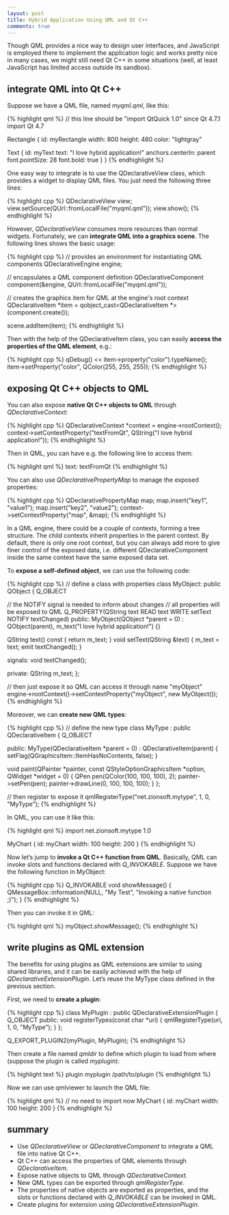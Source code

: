 ```yaml
---
layout: post
title: Hybrid Application Using QML and Qt C++
comments: true
---
```


Though QML provides a nice way to design user interfaces, and JavaScript is employed there to implement the application logic and works pretty nice in many cases, we might still need Qt C++ in some situations (well, at least JavaScript has limited access outside its sandbox).

## integrate QML into Qt C++

Suppose we have a QML file, named *myqml.qml*, like this:

{% highlight qml %}
// this line should be "import QtQuick 1.0" since Qt 4.7.1
import Qt 4.7
 
Rectangle {
  id: myRectangle
  width: 800
  height: 480
  color: "lightgray"
 
  Text {
    id: myText
    text: "I love hybrid application!"
    anchors.centerIn: parent
    font.pointSize: 28
    font.bold: true
  }
}
{% endhighlight %}

One easy way to integrate is to use the QDeclarativeView class, which provides a widget to display QML files. You just need the following three lines:

{% highlight cpp %}
QDeclarativeView view;
view.setSource(QUrl::fromLocalFile("myqml.qml"));
view.show();
{% endhighlight %}

However, *QDeclarativeView* consumes more resources than normal widgets. Fortunately, we can **integrate QML into a graphics scene**. The following lines shows the basic usage:

{% highlight cpp %}
// provides an environment for instantiating QML components
QDeclarativeEngine engine;
 
// encapsulates a QML component definition
QDeclarativeComponent component(&engine, QUrl::fromLocalFile("myqml.qml"));
 
// creates the graphics item for QML at the engine's root context
QDeclarativeItem *item = qobject_cast<QDeclarativeItem *>(component.create());
 
scene.addItem(item);
{% endhighlight %}

Then with the help of the QDeclarativeItem class, you can easily **access the properties of the QML element**, e.g.:

{% highlight cpp %}
qDebug() << item->property("color").typeName();
item->setProperty("color", QColor(255, 255, 255));
{% endhighlight %}

## exposing Qt C++ objects to QML

You can also expose **native Qt C++ objects to QML** through *QDeclarativeContext*:

{% highlight cpp %}
QDeclarativeContext *context = engine->rootContext();
context->setContextProperty("textFromQt", QString("I love hybrid application!"));
{% endhighlight %}

Then in QML, you can have e.g. the following line to access them:

{% highlight qml %}
text: textFromQt
{% endhighlight %}

You can also use *QDeclarativePropertyMap* to manage the exposed properties:

{% highlight cpp %}
QDeclarativePropertyMap map;
map.insert("key1", "value1");
map.insert("key2", "value2");
context->setContextProperty("map", &map);
{% endhighlight %}

In a QML engine, there could be a couple of contexts, forming a tree structure. The child contexts inherit properties in the parent context. By default, there is only one root context, but you can always add more to give finer control of the exposed data, i.e. different QDeclarativeComponent inside the same context have the same exposed data set.

To **expose a self-defined object**, we can use the following code:

{% highlight cpp %}
// define a class with properties
class MyObject: public QObject
{
  Q_OBJECT
 
  // the NOTIFY signal is needed to inform about changes
  // all properties will be exposed to QML
  Q_PROPERTY(QString text READ text WRITE setText NOTIFY textChanged)
public:
  MyObject(QObject *parent = 0) : QObject(parent), m_text("I love hybrid application!") {}
 
  QString text() const { return m_text; }
  void setText(QString &text)
  {
    m_text = text;
    emit textChanged();
  }
 
signals:
  void textChanged();
 
private:
  QString m_text;
};
 
// then just expose it so QML can access it through name "myObject"
engine->rootContext()->setContextProperty("myObject", new MyObject());
{% endhighlight %}

Moreover, we can **create new QML types**:

{% highlight cpp %}
// define the new type
class MyType : public QDeclarativeItem
{
  Q_OBJECT
 
public:
  MyType(QDeclarativeItem *parent = 0) : QDeclarativeItem(parent)
  {
    setFlag(QGraphicsItem::ItemHasNoContents, false);
  }
 
  void paint(QPainter *painter, const QStyleOptionGraphicsItem *option, QWidget *widget = 0)
  {
    QPen pen(QColor(100, 100, 100), 2);
    painter->setPen(pen);
    painter->drawLine(0, 100, 100, 100);
  }
};
 
// then register to expose it
qmlRegisterType<mychart>("net.zionsoft.mytype", 1, 0, "MyType");
{% endhighlight %}

In QML, you can use it like this:

{% highlight qml %}
import net.zionsoft.mytype 1.0
 
MyChart {
 id: myChart
 width: 100
 height: 200
}
{% endhighlight %}

Now let’s jump to **invoke a Qt C++ function from QML**. Basically, QML can invoke slots and functions declared with *Q_INVOKABLE*. Suppose we have the following function in MyObject:

{% highlight cpp %}
Q_INVOKABLE void showMessage()
{
  QMessageBox::information(NULL, "My Test", "Invoking a native function ;)");
}
{% endhighlight %}

Then you can invoke it in QML:

{% highlight qml %}
myObject.showMessage();
{% endhighlight %}

## write plugins as QML extension

The benefits for using plugins as QML extensions are similar to using shared libraries, and it can be easily achieved with the help of *QDeclarativeExtensionPlugin*. Let’s reuse the MyType class defined in the previous section.

First, we need to **create a plugin**:

{% highlight cpp %}
class MyPlugin : public QDeclarativeExtensionPlugin
{
  Q_OBJECT
public:
  void registerTypes(const char *uri)
  {
    qmlRegisterType<MyType>(uri, 1, 0, "MyType");
  }
};
 
Q_EXPORT_PLUGIN2(myPlugin, MyPlugin);
{% endhighlight %}

Then create a file named *qmldir* to define which plugin to load from where (suppose the plugin is called *myplugin*):

{% highlight text %}
plugin myplugin /path/to/plugin
{% endhighlight %}

Now we can use qmlviewer to launch the QML file:

{% highlight qml %}
// no need to import now
MyChart {
 id: myChart
 width: 100
 height: 200
}
{% endhighlight %}

## summary

* Use *QDeclarativeView* or *QDeclarativeComponent* to integrate a QML file into native Qt C++.
* Qt C++ can access the properties of QML elements through *QDeclarativeItem*.
* Expose native objects to QML through *QDeclarativeContext*.
* New QML types can be exported through *qmlRegisterType*.
* The properties of native objects are exported as properties, and the slots or functions declared with *Q_INVOKABLE* can be invoked in QML.
* Create plugins for extension using *QDeclarativeExtensionPlugin*.
